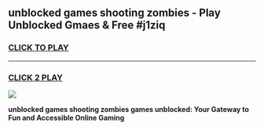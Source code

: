 
## unblocked games shooting zombies - Play Unblocked Gmaes & Free #j1ziq
<h3>
<a href="https://premium.freeplayer.one?title=unblocked_games_shooting_zombies&ref=03M">CLICK TO PLAY</a></h3>
<hr>

<h3>
<a href="https://premium.freeplayer.one?title=unblocked_games_shooting_zombies&ref=03M">CLICK 2 PLAY</a>
  
</h3>

<a href="https://premium.freeplayer.one?title=unblocked_games_shooting_zombies&ref=03M"><img src="https://clearcache.store/games.png"></a>


**unblocked games shooting zombies games unblocked: Your Gateway to Fun and Accessible Online Gaming**
